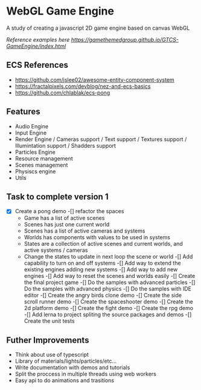 # WebGL Game Engine

A study of creating a javascript 2D game engine based on canvas WebGL

_Reference examples here <https://gamethemedgroup.github.io/GTCS-GameEngine/index.html>_

## ECS References

- <https://github.com/jslee02/awesome-entity-component-system>
- <https://fractalpixels.com/devblog/nez-and-ecs-basics>
- <https://github.com/chlablak/ecs-pong>

## Features

- Audio Engine
- Input Engine
- Render Engine / Cameras support / Text support / Textures support / Illumintation support / Shadders support
- Particles Engine
- Resource management
- Scenes management
- Physiscs engine
- Utils

## Task to complete version 1

-[x] Create a pong demo
-[] refactor the spaces
  - Game has a list of active scenes
  - Scenes has just one current world
  - Scenes has a list of active cameras and systems
  - Worlds has components with values to be used in systems
  - States are a collection of active scenes and current worlds, and active systems / cameras
  - Change the states to update in next loop the scene or world
-[] Add capability to turn on and off systems
-[] Add way to extend the existing engines adding new systems
-[] Add way to add new engines
-[] Add way to reset the scenes and worlds easily
-[] Create the final project game
-[] Do the samples with advanced particles
-[] Do the samples with advanced physics
-[] Do the samples with IDE editor
-[] Create the angry birds clone demo
-[] Create the side scroll runner demo
-[] Create the spaceshooter demo
-[] Create the 2d platform demo
-[] Create the fight demo
-[] Create the rpg demo
-[] Add lerna to project spliting the source packages and demos
-[] Create the unit tests

## Futher Improvements

- Think about use of typescript
- Library of materials/lights/particles/etc...
- Write documentation with demos and tutorials
- Split the proccess in multiple threads using web workers
- Easy api to do animations and trasitions
